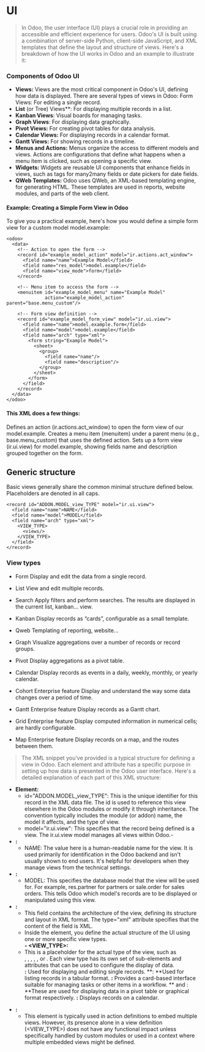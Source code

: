 # UI
> In Odoo, the user interface (UI) plays a crucial role in providing an accessible and efficient experience for users. Odoo's UI is built using a combination of server-side Python, client-side JavaScript, and XML templates that define the layout and structure of views. Here's a breakdown of how the UI works in Odoo and an example to illustrate it:

### Components of Odoo UI
- **Views:** Views are the most critical component in Odoo's UI, defining how data is displayed. There are several types of views in Odoo:
Form Views: For editing a single record.
- **List** (or Tree) Views**: For displaying multiple records in a list.
- **Kanban Views**: Visual boards for managing tasks.
- **Graph Views**: For displaying data graphically.
- **Pivot Views:** For creating pivot tables for data analysis.
- **Calendar Views:** For displaying records in a calendar format.
- **Gantt Views:** For showing records in a timeline.
- **Menus and Actions:** Menus organize the access to different models and views. Actions are configurations that define what happens when a menu item is clicked, such as opening a specific view.
- **Widgets:** Widgets are reusable UI components that enhance fields in views, such as tags for many2many fields or date pickers for date fields.
- **QWeb Templates:** Odoo uses QWeb, an XML-based templating engine, for generating HTML. These templates are used in reports, website modules, and parts of the web client.
#### Example: Creating a Simple Form View in Odoo
To give you a practical example, here's how you would define a simple form view for a custom model model.example:

```
<odoo>
  <data>
    <!-- Action to open the form -->
    <record id="example_model_action" model="ir.actions.act_window">
      <field name="name">Example Model</field>
      <field name="res_model">model.example</field>
      <field name="view_mode">form</field>
    </record>

    <!-- Menu item to access the form -->
    <menuitem id="example_model_menu" name="Example Model"
              action="example_model_action" parent="base.menu_custom"/>

    <!-- Form view definition -->
    <record id="example_model_form_view" model="ir.ui.view">
      <field name="name">model.example.form</field>
      <field name="model">model.example</field>
      <field name="arch" type="xml">
        <form string="Example Model">
          <sheet>
            <group>
              <field name="name"/>
              <field name="description"/>
            </group>
          </sheet>
        </form>
      </field>
    </record>
  </data>
</odoo>
```
#### This XML does a few things:

Defines an action (ir.actions.act_window) to open the form view of our model.example.
Creates a menu item (menuitem) under a parent menu (e.g., base.menu_custom) that uses the defined action.
Sets up a form view (ir.ui.view) for model.example, showing fields name and description grouped together on the form.



## Generic structure
Basic views generally share the common minimal structure defined below. Placeholders are denoted in all caps.
```
<record id="ADDON.MODEL_view_TYPE" model="ir.ui.view">
  <field name="name">NAME</field>
  <field name="model">MODEL</field>
  <field name="arch" type="xml">
    <VIEW_TYPE>
      <views/>
    </VIEW_TYPE>
  </field>
</record>

```
### View types
- Form
Display and edit the data from a single record.

- List
View and edit multiple records.

- Search
Apply filters and perform searches. The results are displayed in the current list, kanban… view.

- Kanban
Display records as “cards”, configurable as a small template.

- Qweb
Templating of reporting, website…

- Graph
Visualize aggregations over a number of records or record groups.

- Pivot
Display aggregations as a pivot table.

- Calendar
Display records as events in a daily, weekly, monthly, or yearly calendar.

- Cohort Enterprise feature
Display and understand the way some data changes over a period of time.

- Gantt Enterprise feature
Display records as a Gantt chart.

- Grid Enterprise feature
Display computed information in numerical cells; are hardly configurable.

- Map Enterprise feature
Display records on a map, and the routes between them.

> The XML snippet you've provided is a typical structure for defining a view in Odoo. Each element and attribute has a specific purpose in setting up how data is presented in the Odoo user interface. Here's a detailed explanation of each part of this XML structure:  

- **<record> Element:**
    - id="ADDON.MODEL_view_TYPE": This is the unique identifier for this record in the XML data file. The id is used to reference this view elsewhere in the Odoo modules or modify it through inheritance. The convention typically includes the module (or addon) name, the model it affects, and the type of view.  
    - model="ir.ui.view": This specifies that the record being defined is a view. The ir.ui.view model manages all views within Odoo.-  
- **<field name="name">:**
    - NAME: The value here is a human-readable name for the view. It is used primarily for identification in the Odoo backend and isn't usually shown to end users. It's helpful for developers when they manage views from the technical settings.  
- **<field name="model">:**
    - MODEL: This specifies the database model that the view will be used for. For example, res.partner for partners or sale.order for sales orders. This tells Odoo which model's records are to be displayed or manipulated using this view.  
- **<field name="arch" type="xml">:**
  - This field contains the architecture of the view, defining its structure and layout in XML format. The type="xml" attribute specifies     that the content of the field is XML.
  - Inside the <arch> element, you define the actual structure of the UI using one or more specific view types.  
**- <VIEW_TYPE>:**
  - This is a placeholder for the actual type of the view, such as <form>, <tree>, <kanban>, <pivot>, <graph>, or <calendar>. Each view type has its own set of sub-elements and attributes that can be used to configure the display of data.  
**<form>:** Used for displaying and editing single records.
**<tree>: **Used for listing records in a tabular format.
**<kanban>:** Provides a card-based interface suitable for managing tasks or other items in a workflow.
**<pivot> and <graph>: **These are used for displaying data in a pivot table or graphical format respectively.
**<calendar>:** Displays records on a calendar.
- **<views/>:**
  - This element is typically used in action definitions to embed multiple views. However, its presence alone in a view definition (<VIEW_TYPE>) does not have any functional impact unless specifically handled by custom modules or used in a context where multiple embedded views might be defined.

